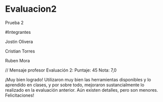# Evaluacion2
Prueba 2

#Integrantes

Jostin Olivera

Cristian Torres

Ruben Mora

// Mensaje profesor Evaluación 2:
Puntaje: 45
Nota: 7,0

¡Muy bien logrado! Utilizaron muy bien las herramientas disponibles y lo aprendido en clases, y por sobre todo, mejoraron sustancialmente lo realizado en la evaluación anterior. Aún existen detalles, pero son menores. Felicitaciones!
